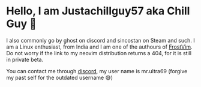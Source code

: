 # Hello, I am Justachillguy57 aka Chill Guy :wave: 
I also commonly go by ghost on discord and sincostan on Steam and such. 
I am a Linux enthusiast, from India and I am one of the authours of [FrostVim](https://github.com/Frost-Vim/FrostVim).
Do not worry if the link to my neovim distribution returns a 404, for it is still in private beta.




You can contact me through [discord](https://discord.com/app/), my user name is mr.ultra69 (forgive my past self for the outdated username 😅)

